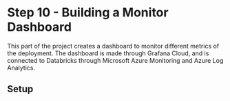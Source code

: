 # Step 10 - Building a Monitor Dashboard

This part of the project creates a dashboard to monitor different metrics of the deployment. The dashboard is made through Grafana Cloud, and is connected to Databricks through Microsoft Azure Monitoring and Azure Log Analytics. 

## Setup
